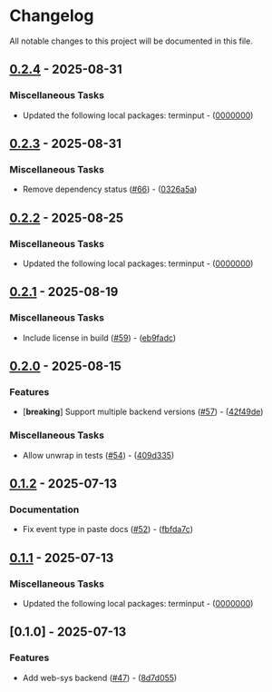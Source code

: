 # Changelog

All notable changes to this project will be documented in this file.

## [0.2.4](https://github.com/aschey/terminput/compare/terminput-web-sys-v0.2.3..terminput-web-sys-v0.2.4) - 2025-08-31

### Miscellaneous Tasks

- Updated the following local packages: terminput - ([0000000](https://github.com/aschey/terminput/commit/0000000))

## [0.2.3](https://github.com/aschey/terminput/compare/terminput-web-sys-v0.2.2..terminput-web-sys-v0.2.3) - 2025-08-31

### Miscellaneous Tasks

- Remove dependency status ([#66](https://github.com/aschey/terminput/issues/66)) - ([0326a5a](https://github.com/aschey/terminput/commit/0326a5a0c0249a07ec226bfcbb007c00b43db489))

## [0.2.2](https://github.com/aschey/terminput/compare/terminput-web-sys-v0.2.1..terminput-web-sys-v0.2.2) - 2025-08-25

### Miscellaneous Tasks

- Updated the following local packages: terminput - ([0000000](https://github.com/aschey/terminput/commit/0000000))

## [0.2.1](https://github.com/aschey/terminput/compare/terminput-web-sys-v0.2.0..terminput-web-sys-v0.2.1) - 2025-08-19

### Miscellaneous Tasks

- Include license in build ([#59](https://github.com/aschey/terminput/issues/59)) - ([eb9fadc](https://github.com/aschey/terminput/commit/eb9fadc58bb9d8f1ddef2e1d44738257e9c519f0))

## [0.2.0](https://github.com/aschey/terminput/compare/terminput-web-sys-v0.1.2..terminput-web-sys-v0.2.0) - 2025-08-15

### Features

- [**breaking**] Support multiple backend versions ([#57](https://github.com/aschey/terminput/issues/57)) - ([42f49de](https://github.com/aschey/terminput/commit/42f49ded1cd86f91cbb9560c8036cea01a827ea9))

### Miscellaneous Tasks

- Allow unwrap in tests ([#54](https://github.com/aschey/terminput/issues/54)) - ([409d335](https://github.com/aschey/terminput/commit/409d335c51af05f6fa53b7ac6b748d3e60df28ad))

## [0.1.2](https://github.com/aschey/terminput/compare/terminput-web-sys-v0.1.1..terminput-web-sys-v0.1.2) - 2025-07-13

### Documentation

- Fix event type in paste docs ([#52](https://github.com/aschey/terminput/issues/52)) - ([fbfda7c](https://github.com/aschey/terminput/commit/fbfda7cd5e762dd28f9cc5de40be638f755f09c5))

## [0.1.1](https://github.com/aschey/terminput/compare/terminput-web-sys-v0.1.0..terminput-web-sys-v0.1.1) - 2025-07-13

### Miscellaneous Tasks

- Updated the following local packages: terminput - ([0000000](https://github.com/aschey/terminput/commit/0000000))

## [0.1.0] - 2025-07-13

### Features

- Add web-sys backend ([#47](https://github.com/aschey/terminput/issues/47)) - ([8d7d055](https://github.com/aschey/terminput/commit/8d7d055917424fecc5167b6d03cf6267c7d46830))

